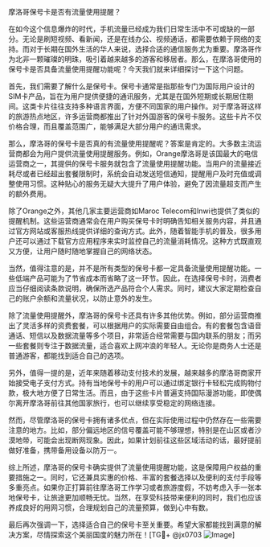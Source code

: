 摩洛哥保号卡是否有流量使用提醒？

在如今这个信息爆炸的时代，手机流量已经成为我们日常生活中不可或缺的一部分。无论是刷短视频、看新闻，还是在线办公、视频通话，都需要依赖于网络的支持。而对于长期在国外生活的华人来说，选择合适的通信服务尤为重要。摩洛哥作为北非一颗璀璨的明珠，吸引着越来越多的游客和移居者。那么，在摩洛哥使用的保号卡是否具备流量使用提醒功能呢？今天我们就来详细探讨一下这个问题。

首先，我们需要了解什么是保号卡。保号卡通常是指那些专门为国际用户设计的SIM卡产品，旨在为用户提供便捷的通讯服务，尤其是在国外短期或长期居住期间。这类卡片往往支持多种语言界面，方便不同国家的用户操作。对于摩洛哥这样的旅游热点地区，许多运营商都推出了针对外国游客的保号卡服务。这些卡片不仅价格合理，而且覆盖范围广，能够满足大部分用户的通讯需求。

那么，摩洛哥的保号卡是否真的有流量使用提醒呢？答案是肯定的。大多数主流运营商都会为用户提供流量使用提醒服务。例如，Orange摩洛哥是该国最大的电信运营商之一，其提供的保号卡服务就包含了流量使用提醒功能。当用户的流量接近耗尽或者已经超出套餐限制时，系统会自动发送短信通知，提醒用户及时充值或调整使用习惯。这种贴心的服务无疑大大提升了用户体验，避免了因流量超支而产生的额外费用。

除了Orange之外，其他几家主要运营商如Maroc Telecom和Inwi也提供了类似的提醒机制。这些运营商通常会在用户购买保号卡时明确告知相关服务内容，并且通过官方网站或客服热线提供详细的查询方式。此外，随着智能手机的普及，很多用户还可以通过下载官方应用程序来实时监控自己的流量消耗情况。这种方式既直观又方便，让用户随时随地掌握自己的网络状态。

当然，值得注意的是，并不是所有类型的保号卡都一定具备流量使用提醒功能。一些低端产品可能为了节省成本而省略了这一环节。因此，在选择保号卡时，消费者应当仔细阅读条款说明，确保所选产品符合个人需求。同时，建议大家定期检查自己的账户余额和流量状况，以防止意外的发生。

除了流量使用提醒外，摩洛哥的保号卡还具有许多其他优势。例如，部分运营商推出了灵活多样的资费套餐，可以根据用户的实际需要自由组合。有的套餐包含语音通话、短信以及数据流量等多个项目，非常适合经常需要与国内联系的朋友；而另一些套餐则专注于数据流量，适合喜欢上网冲浪的年轻人。无论你是商务人士还是普通游客，都能找到适合自己的选项。

另外，值得一提的是，近年来随着移动支付技术的发展，越来越多的摩洛哥商家开始接受电子支付方式。持有当地保号卡的用户可以通过绑定银行卡轻松完成购物付款，极大地方便了日常生活。而且，由于这些卡片普遍支持国际漫游功能，即使偶尔离开摩洛哥前往其他国家旅行，也可以继续享受稳定的网络连接。

然而，尽管摩洛哥的保号卡拥有诸多优点，但在实际使用过程中仍然存在一些需要注意的地方。比如，部分偏远地区的信号覆盖可能不够理想，特别是在山区或者沙漠地带，可能会出现断网现象。因此，如果计划前往这些区域活动的话，最好提前做好准备，携带备用设备以防万一。

综上所述，摩洛哥的保号卡确实提供了流量使用提醒功能，这是保障用户权益的重要措施之一。同时，它还兼具实惠的价格、丰富的套餐选择以及便利的支付手段等多重亮点。如果你正打算前往摩洛哥工作学习或者旅游度假，不妨考虑入手一张本地保号卡，让旅途更加顺畅无忧。当然，在享受科技带来便利的同时，我们也应该养成良好的用网习惯，合理规划自己的流量预算，做到心中有数。

最后再次强调一下，选择适合自己的保号卡至关重要。希望大家都能找到满意的解决方案，尽情探索这个美丽国度的魅力所在！[TG💪+ @jx0703 ![Image](https://github.com/user-attachments/assets/dbca1d08-cadb-493c-b0ec-ad6f7a83f270)]